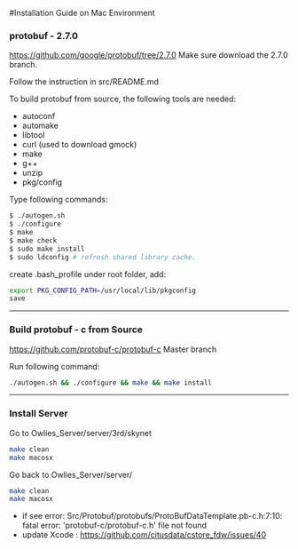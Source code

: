 #Installation Guide on Mac Environment

### protobuf - 2.7.0
https://github.com/google/protobuf/tree/2.7.0
Make sure download the 2.7.0 branch.

Follow the instruction in src/README.md

To build protobuf from source, the following tools are needed:

  * autoconf
  * automake
  * libtool
  * curl (used to download gmock)
  * make
  * g++
  * unzip
  * pkg/config

Type following commands:
``` bash
$ ./autogen.sh
$ ./configure
$ make
$ make check
$ sudo make install
$ sudo ldconfig # refresh shared library cache.
```

create .bash_profile under root folder, add:
``` bash
export PKG_CONFIG_PATH=/usr/local/lib/pkgconfig
save
```
<hr>

### Build protobuf - c from Source
https://github.com/protobuf-c/protobuf-c
Master branch

Run following command:
``` bash
./autogen.sh && ./configure && make && make install
```

<hr>

### Install Server
Go to Owlies_Server/server/3rd/skynet
``` bash
make clean
make macosx
```

Go back to Owlies_Server/server/
``` bash
make clean
make macosx
```

* if see error: 
   Src/Protobuf/protobufs/ProtoBufDataTemplate.pb-c.h:7:10: fatal error: 
      'protobuf-c/protobuf-c.h' file not found
* update Xcode : https://github.com/citusdata/cstore_fdw/issues/40

